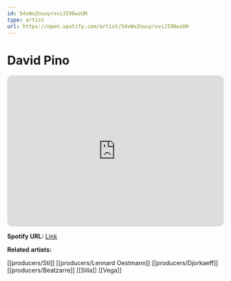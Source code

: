 ```yaml
---
id: 54vWxZnuuyrxviJI96wzUH
type: artist
url: https://open.spotify.com/artist/54vWxZnuuyrxviJI96wzUH
---
```

# David Pino

<iframe style="border-radius:12px" src="https://open.spotify.com/embed/artist/54vWxZnuuyrxviJI96wzUH" width="100%" height="352" frameBorder="0" allowfullscreen="" allow="autoplay; clipboard-write; encrypted-media; fullscreen; picture-in-picture" loading="lazy"></iframe>

**Spotify URL:** [Link](https://open.spotify.com/artist/54vWxZnuuyrxviJI96wzUH)

**Related artists:**

[[producers/Sti]]
[[producers/Lennard Oestmann]]
[[producers/Djorkaeff]]
[[producers/Beatzarre]]
[[Silla]]
[[Vega]]
